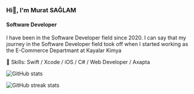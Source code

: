 ### Hi👋, I'm Murat SAĞLAM
#### Software Developer

I have been in the Software Developer field since 2020. I can say that my journey in the Software Developer field took off when I started working as the E-Commerce Departmant at Kayalar Kimya

🔭 Skills: Swift / Xcode / iOS / C# / Web Developer / Axapta


![GitHub stats](https://github-readme-stats.vercel.app/api?username=muratsaaglam&show_icons=true)  

![GitHub streak stats](https://github-readme-streak-stats.herokuapp.com/?user=muratsaaglam)  
